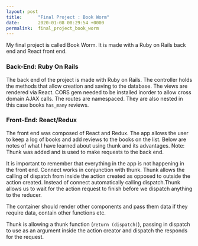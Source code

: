 ```yaml
---
layout: post
title:      "Final Project : Book Worm"
date:       2020-01-08 00:29:54 +0000
permalink:  final_project_book_worm
---
```


My final project is called Book Worm. It is made with a Ruby on Rails back end and React front end.

### Back-End: Ruby On Rails
The back end of the project is made with Ruby on Rails. The controller holds the methods that allow creation and saving to the database. The views are rendered via React. CORS gem needed to be installed inorder to allow cross domain AJAX calls. The routes are namespaced. They are also nested in this case books `has_many` reviews.

### Front-End: React/Redux
The front end was composed of React and Redux. The app allows the user to keep a log of books and add reviews to the books on the list. Below are notes of what I have learned about using thunk and its advantages.
Note: Thunk was added and is used to make requests to the back end.

It is important to remember that everything in the app is not happening in the front end. Connect works in conjunction with thunk. Thunk allows the calling of dispatch from inside the action created as opposed to outside the action created. Instead of connect automatically calling dispatch.Thunk allows us to wait for the action request to finish before we dispatch anything to the reducer. 

The container should render other components and pass them data if they require data, contain other functions etc.

Thunk is allowing a thunk function (`return (dispatch)`), passing in dispatch to use as an argument inside the action creator and dispatch the responds for the request.




